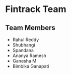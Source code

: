 # Fintrack Team

## Team Members
- Rahul Reddy
- Shubhangi
- Spandana
- Ananya Ramesh
- Ganesha M
- Bimbika Ganapati
